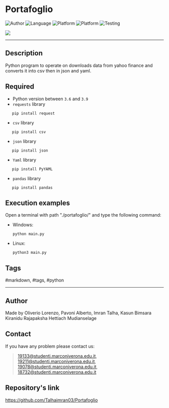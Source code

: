 # Portafoglio
![Author](https://img.shields.io/badge/author-Oliverio%20Lorenzo,%20%20Pavoni%20Alberto,%20%20Imran%20Talha,%20%20Kasun%20Rajapaksha-blue)
![Language](https://img.shields.io/badge/language-python-orange?style=flat)
![Platform](https://img.shields.io/badge/OS%20platform%20supported-Windows-blue?style=flat)
![Platform](https://img.shields.io/badge/OS%20platform%20supported-Linux-blue?style=flat)
![Testing](https://img.shields.io/badge/version-v01.01-green)

![](https://www.zdnet.com/a/img/resize/0a6b0be2f543ddbf313fc83a706b807b77c3c202/2021/07/19/8a337c80-5ed6-43a1-98fb-b981d420890f/programming-languages-shutterstock-1680857539.jpg?auto=webp&fit=crop&height=900&width=1200)

***

## Description

Python program to operate on downloads data from yahoo finance and converts it into csv then in json and yaml.

## Required

- Python version between `3.6` and `3.9`
- `requests` library
 ```commandline
    pip install request
 ```
    
- `csv` library
 ```commandline
    pip install csv
 ```

- `json` library
 ```commandline
    pip install json
 ```
    
- `Yaml` library
 ```commandline
    pip install PyYAML
 ```
    
- `pandas` library
 ```commandline
    pip install pandas
 ```

## Execution examples

Open a terminal with path "./portafoglio/" and type the following command:

- Windows:
  ```
  python main.py
  ```

- Linux:
  ```
  python3 main.py
  ```
## Tags

 #markdown, #tags, #python

***

## Author

Made by Oliverio Lorenzo, Pavoni Alberto, Imran Talha, Kasun Bimsara Kiranidu Rajapaksha Hettiach Mudianselage

## Contact

If you have any problem please contact us:
> 19133@studenti.marconiverona.edu.it,
> 19211@studenti.marconiverona.edu.it,
> 19078@studenti.marconiverona.edu.it,
> 18732@studenti.marconiverona.edu.it
 
 ## Repository's link
 
 https://github.com/Talhaimran03/Portafoglio
 
